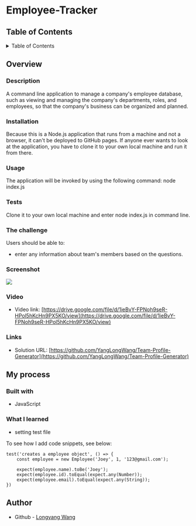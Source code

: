 # Employee-Tracker

## Table of Contents 

<details>
<summary>Table of Contents</summary>

- [Overview](#overview)
  - [Description](#description)
  - [Installation](#installation)
  - [Usage](#usage)
  - [Tests](#tests)
  - [The challenge](#the-challenge)
  - [Screenshot](#screenshot)
  - [Video](#video)
  - [Links](#links)
- [My process](#my-process)
  - [Built with](#built-with)
  - [What I learned](#what-i-learned)
- [Author](#author)

</details>

## Overview

### Description

A command line application to manage a company's employee database, such as viewing and managing the company's departments, roles, and employees, so that the company's business can be organized and planned.


### Installation

Because this is a Node.js application that runs from a machine and not a browser, it can't be deployed to GitHub pages. If anyone ever wants to look at the application, you have to clone it to your own local machine and run it from there.


### Usage

The application will be invoked by using the following command: node index.js

### Tests

Clone it to your own local machine and enter node index.js in command line.

### The challenge

Users should be able to:

- enter any information about team's members based on the questions.

### Screenshot

![](./assets/images/My%20Team%20-%20127.0.0.1.png)

### Video

- Video link: [https://drive.google.com/file/d/1ieBvY-FPNoh9seR-HPol5hKcHn9PX5KO/view](https://drive.google.com/file/d/1ieBvY-FPNoh9seR-HPol5hKcHn9PX5KO/view)

### Links

- Solution URL: [https://github.com/YangLongWang/Team-Profile-Generator](https://github.com/YangLongWang/Team-Profile-Generator)

## My process

### Built with

- JavaScript

### What I learned

- setting test file

To see how I add code snippets, see below:

```JS
test('creates a employee object', () => {
    const employee = new Employee('Joey', 1, '123@gmail.com');

    expect(employee.name).toBe('Joey');
    expect(employee.id).toEqual(expect.any(Number));
    expect(employee.email).toEqual(expect.any(String));
})

```

## Author

- Github - [Longyang Wang](https://github.com/YangLongWang)